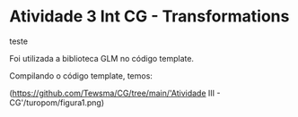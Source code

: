﻿# Atividade 3 Int CG - Transformations

teste

Foi utilizada a biblioteca GLM no código template.

Compilando o código template, temos:

(https://github.com/Tewsma/CG/tree/main/'Atividade III - CG'/turopom/figura1.png)
